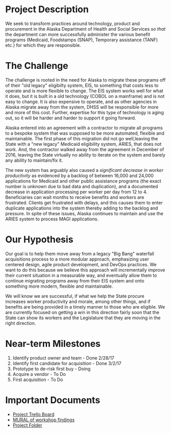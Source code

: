 # Project Description
We seek to transform practices around technology, product and procurement in the Alaska Department of Health and Social Services _so that_ the department can more successfully administer the various benefit programs (Medicaid, Foodstamps (SNAP), Temporary assistance (TANF) etc.) for which they are responsible.


# The Challenge
The challenge is rooted in the need for Alaska to migrate these programs off of their "old legacy" eligibilty system, EIS, to something that costs less to operate and is more flexible to change. The EIS system works well for what it does, but it is built in a old technology (COBOL on a mainframe) and is not easy to change. It is also expensive to operate, and as other agencies in Alaska migrate away from the system, DHSS will be responsible for more and more of this cost. Further, expertise for this type of technology is aging out, so it will be harder and harder to support it going forward.

Alaska entered into an agreement with a contractor to migrate all programs to a bespoke system that was supposed to be more automated, flexible and maintainable. The first phase of this migration did not go well,leaving the State with a "new legacy" Medicaid eligibility system, ARIES, that does not work. And, the contractor walked away from the agreement in December of 2016, leaving the State virtually no ability to iterate on the system and barely any ability to maintain/fix it.

The new system has arguably also caused a _significant decrease in worker productivity_ as evidenced by a backlog of between 16,000 and 24,000 applications for Medicaid and other public assistance programs (the exact number is unknown due to bad data and duplication), and a documented decrease in application processing per worker per day from 12 to 4. Beneficiaries can wait months to receive benefits and workers are frustrated. Clients get frustrated with delays, and this causes them to enter duplicate applications into the system thereby adding to the backlog and pressure. In spite of these issues, Alaska continues to maintain and use the ARIES system to process MAGI applications. 


# Our Hypothesis
Our goal is to help them move away from a legacy "Big Bang" waterfall acquisitions process to a more modular approach, emphasizing user centered design, agile product development, and DevOps practices. We want to do this because we believe this approach will incrementally improve their current situation in a measurable way, and eventually allow them to continue migrating programs away from their EIS system and onto something more modern, flexible and maintainable.

We will know we are successful, if what we help the State procure increases worker productivity and morale, among other things, and if benefits are being provided in a timely manner to those who are eligible. We are currently focused on getting a win in this direction fairly soon that the State can show its workers and the Legislature that they are moving in the right direction.

# Near-term Milestones
1. Identify product owner and team - Done 2/28/17
2. Identify first candidate for acquisition - Done 3/2/17
3. Prototype to de-risk first buy - Doing
4. Acquire a vendor - To Do
5. First acquisition - To Do

# Important Documents
* [Project Trello Board](https://trello.com/b/siAFtoWJ/alaska-medicaid-eligibility-information-system-replacement-eis-r-project)
* [MURAL of workshop findings](https://docs.google.com/document/d/19PW2JzmObV8_yUES8CwDpBE7-fVJVf0R-HN7JQff310/edit)
* [Project Folder](https://drive.google.com/drive/u/0/folders/0B4B0xeCMEaFyYmE0VFhTR3lTSms)


